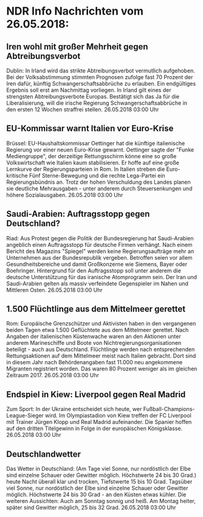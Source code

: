 # NDR Info Nachrichten vom 26.05.2018:


## Iren wohl mit großer Mehrheit gegen Abtreibungsverbot
Dublin: In Irland wird das strikte Abtreibungsverbot vermutlich aufgehoben. Bei der Volksabstimmung stimmten Prognosen zufolge fast 70 Prozent der Iren dafür, künftig Schwangerschaftsabbrüche zu erlauben. Ein endgültiges Ergebnis soll erst am Nachmittag vorliegen. In Irland gilt eines der strengsten Abtreibungsverbote Europas. Bestätigt sich das Ja für die Liberalisierung, will die irische Regierung Schwangerschaftsabbrüche in den ersten 12 Wochen straffrei stellen. 26.05.2018 03:00 Uhr 

## EU-Kommissar warnt Italien vor Euro-Krise
Brüssel:	EU-Haushaltskommissar Oettinger hat die künftige italienische Regierung vor einer neuen Euro-Krise gewarnt. Oettinger sagte der "Funke Mediengruppe", der derzeitige Rettungsschirm könne eine so große Volkswirtschaft wie Italien kaum stabilisieren. Er hoffe auf eine große Lernkurve der Regierungsparteien in Rom. In Italien streben die Euro-kritische Fünf Sterne-Bewegung und die rechte Lega-Partei ein Regierungsbündnis an. Trotz der hohen Verschuldung des Landes planen sie deutliche Mehrausgaben - unter anderem durch Steuersenkungen und höhere Sozialausgaben. 26.05.2018 03:00 Uhr 

## Saudi-Arabien: Auftragsstopp gegen Deutschland?
Riad: Aus Protest gegen die Politik der Bundesregierung hat Saudi-Arabien angeblich einen Auftragsstopp für deutsche Firmen verhängt. Nach einem Bericht des Magazins "Spiegel" werden keine Regierungsaufträge mehr an Unternehmen aus der Bundesrepublik vergeben. Betroffen seien vor allem Gesundheitsbereiche und damit Großkonzerne wie Siemens, Bayer oder Boehringer. Hintergrund für den Auftragsstopp soll unter anderem die deutsche Unterstützung für das iranische Atomprogramm sein. Der Iran und Saudi-Arabien gelten als massiv verfeindete Gegenspieler im Nahen und Mittleren Osten. 26.05.2018 03:00 Uhr 

## 1.500 Flüchtlinge aus dem Mittelmeer gerettet
Rom:	Europäische Grenzschützer und Aktivisten haben in den vergangenen beiden Tagen etwa 1.500 Geflüchtete aus dem Mittelmeer gerettet. Nach Angaben der italienischen Küstenwache waren an den Aktionen unter anderem Marineschiffe und Boote von Nichtregierungsorganisationen beteiligt - auch aus Deutschland. Flüchtlinge werden nach entsprechenden Rettungsaktionen auf dem Mittelmeer meist nach Italien gebracht. Dort sind in diesem Jahr nach Behördenangaben fast 11.000 neu angekommene Migranten registriert worden. Das waren 80 Prozent weniger als im gleichen Zeitraum 2017. 26.05.2018 03:00 Uhr 

## Endspiel in Kiew: Liverpool gegen Real Madrid
Zum Sport:	In der Ukraine entscheidet sich heute, wer Fußball-Champions-League-Sieger wird. Im Olympiastadion von Kiew treffen der FC Liverpool mit Trainer Jürgen Klopp und Real Madrid aufeinander. Die Spanier hoffen auf den dritten Titelgewinn in Folge in der europäischen Königsklasse. 26.05.2018 03:00 Uhr 

## Deutschlandwetter
Das Wetter in Deutschland:
(Am Tage viel Sonne, nur nordöstlich der Elbe sind einzelne Schauer oder Gewitter möglich. Höchstwerte 24 bis 30 Grad.) heute Nacht überall klar und trocken, Tiefstwerte 15 bis 10 Grad. Tagsüber viel Sonne, nur nordöstlich der Elbe sind einzelne Schauer oder Gewitter möglich. Höchstwerte 24 bis 30 Grad - an den Küsten etwas kühler. Die weiteren Aussichten:
Auch am Sonntag sonnig und heiß. Am Montag heiter, später sind Gewitter möglich, 25 bis 32 Grad. 26.05.2018 03:00 Uhr 
